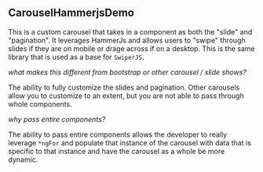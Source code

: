 ## CarouselHammerjsDemo

This is a custom carousel that takes in a component as both the "slide" and "pagination". It leverages HammerJs and allows users to "swipe" through slides if they are on mobile or drage across if on a desktop. This is the same library that is used as a base for `SwiperJS`.

_what makes this different from bootstrap or other carousel / slide shows?_

The ability to fully customize the slides and pagination. Other carousels allow you to customize to an extent, but you are not able to pass through whole components. 

_why pass entire components?_

The ability to pass entire components allows the developer to really leverage `*ngFor` and populate that instance of the carousel with data that is specific to that instance and have the carousel as a whole be more dynamic. 
